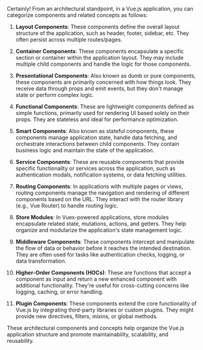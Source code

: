 Certainly! From an architectural standpoint, in a Vue.js application, you can categorize components and related concepts as follows:

1. **Layout Components**: These components define the overall layout structure of the application, such as header, footer, sidebar, etc. They often persist across multiple routes/pages.

2. **Container Components**: These components encapsulate a specific section or container within the application layout. They may include multiple child components and handle the logic for those components.

3. **Presentational Components**: Also known as dumb or pure components, these components are primarily concerned with how things look. They receive data through props and emit events, but they don't manage state or perform complex logic.

4. **Functional Components**: These are lightweight components defined as simple functions, primarily used for rendering UI based solely on their props. They are stateless and ideal for performance optimization.

5. **Smart Components**: Also known as stateful components, these components manage application state, handle data fetching, and orchestrate interactions between child components. They contain business logic and maintain the state of the application.

6. **Service Components**: These are reusable components that provide specific functionality or services across the application, such as authentication modals, notification systems, or data fetching utilities.

7. **Routing Components**: In applications with multiple pages or views, routing components manage the navigation and rendering of different components based on the URL. They interact with the router library (e.g., Vue Router) to handle routing logic.

8. **Store Modules**: In Vuex-powered applications, store modules encapsulate related state, mutations, actions, and getters. They help organize and modularize the application's state management logic.

9. **Middleware Components**: These components intercept and manipulate the flow of data or behavior before it reaches the intended destination. They are often used for tasks like authentication checks, logging, or data transformation.

10. **Higher-Order Components (HOCs)**: These are functions that accept a component as input and return a new enhanced component with additional functionality. They're useful for cross-cutting concerns like logging, caching, or error handling.

11. **Plugin Components**: These components extend the core functionality of Vue.js by integrating third-party libraries or custom plugins. They might provide new directives, filters, mixins, or global methods.

These architectural components and concepts help organize the Vue.js application structure and promote maintainability, scalability, and reusability.

